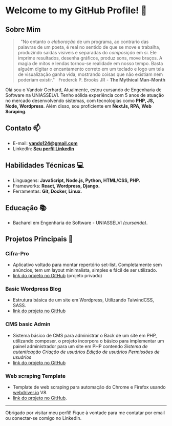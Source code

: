 
# Welcome to my GitHub Profile! 👋

## Sobre Mim
>  &nbsp;
> "No entanto o *elaboração* de um programa, ao contrario das palavras de um poeta, é real no sentido de que se move e trabalha, produzindo saídas visíveis e separadas do *composição* em si. Ele imprime resultados, desenha gráficos, produz sons, move braços. A magia de mitos e lendas tornou-se realidade em nosso tempo. Basta alguém digitar o encantamento correto em um teclado e logo um tela de visualização ganha vida, mostrando coisas que não existiam nem poderiam existir."
> &nbsp;
>  Frederck P. Brooks JR - **The Mythical Man-Month**

Olá sou o Vandoir Gerhard, Atualmente, estou cursando de Engenharia de Software na UNIASSELVI.
Tenho sólida experiência com 5 anos de atuação no mercado desenvolvendo sistemas, com tecnologias como **PHP, JS, Node, Wordpress**. Além disso, sou proficiente em **NextJs, RPA, Web Scraping**.

## Contato 📫
- E-mail: **vando124@gmail.com**
- LinkedIn: **[Seu perfil LinkedIn](https://br.linkedin.com/in/vandoir-gerhard)**

## Habilidades Técnicas 💻
- Linguagens: **JavaScript, Node.js, Python, HTML/CSS, PHP.**
- Frameworks: **React, Wordpress, Django.**
- Ferramentas: **Git, Docker, Linux.**

## Educação 📚
- Bacharel em Engenharia de Software - UNIASSELVI *(cursando)*.

## Projetos Principais 🌟
### Cifra-Pro
- Aplicativo voltado para montar repertório set-list. Completamente sem anúncios, tem um layout minimalista, simples e fácil de ser utilizado.
- [link do projeto no GitHub](https://github.com/VndrGrhrd/Cifra-Pro) (projeto privado)

### Basic Wordpress Blog
- Estrutura básica de um site em Wordpress, Utilizando TaiwindCSS, SASS.
- [link do projeto no GitHub](https://github.com/VndrGrhrd/wp-website)

### CMS basic Admin
- Sistema básico de CMS para administrar o Back de um site em PHP, utilizando composer.
o projeto incorpora o básico para implementar um painel administrador para um site em PHP contendo *Sistema de autenticação Criação de usuários Edição de usuários Permissões de usuários*
- [link do projeto no GitHub](https://github.com/VndrGrhrd/cms-basic-admin)

### Web scraping Template
- Template de web scraping para automação do Chrome e Firefox usando [webdriver.io](https://webdriver.io) V8.
- [link do projeto no GitHub](https://github.com/VndrGrhrd/Web-scraping-Template).

<!-- ## Atualizações Recentes 📢
- Nova habilidade em desenvolvimento: **Rust**.
- Nova projeto em desenvolvimento: **. -->

<!-- ## Estatísticas do GitHub 📊
- Stars recebidas: **5**.
- Contribuições nos últimos 12 meses: **44**. -->

<!-- ## Badges e Conquistas 🏆
- [Badge de Construção](link para o status de construção do seu projeto).
- [Badge de Certificação X](link para a certificação X).
- [Badge de Participação em Hackathon](link para o hackathon). -->

 ---


Obrigado por visitar meu perfil! Fique à vontade para me contatar por email ou conectar-se comigo no LinkedIn.
